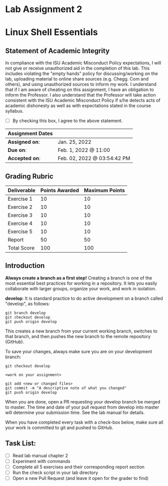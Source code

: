 # Lab Assignment 2
# Linux Shell Essentials

## Statement of Academic Integrity

In compliance with the ISU Academic Misconduct Policy expectations, I will not give or receive unauthorized aid in the completion of this lab.  This includes violating the "empty hands" policy for discussing/working on the lab, uploading material to online share sources (e.g. Chegg. Com and others), and using unauthorized sources to inform my work. I understand that if I am aware of cheating on this assignment, I have an obligation to inform the Professor. I also understand that the Professor will take action consistent with the ISU Academic Misconduct Policy if s/he detects acts of academic dishonesty as well as with expectations stated in the course syllabus.

- [ ] By checking this box, I agree to the above statement.


| Assignment Dates | |
| --- | --- |
|**Assigned on**: | Jan. 25, 2022 |
|**Due on**: | Feb. 1, 2022 @ 11:00 |
|**Accepted on**: | Feb. 02, 2022 @ 03:54:42 PM |


## Grading Rubric

|Deliverable | Points Awarded | Maximum Points |
|---|---|---|
| Exercise 1 | 10 | 10 |
| Exercise 2 | 10 | 10 |
| Exercise 3 | 10 | 10 |
| Exercise 4 | 10 | 10 |
| Exercise 5 | 10 | 10 |
| Report | 50 | 50 |
| Total Score | 100 | 100 |

## Introduction

**Always create a branch as a first step!** Creating a branch is one of the most essential best practices for working in a repository.  It lets you easily collaborate with larger groups, organize your work, and work in isolation.

**develop**: It is standard practice to do active development on a branch called "develop", as follows:

    git branch develop
    git checkout develop
    git push origin develop

This creates a new branch from your current working branch, switches to that branch, and then pushes the new branch to the remote repository (GitHub).

To save your changes, always make sure you are on your development branch:

    git checkout develop

    <work on your assignment>

    git add <new or changed files>
    git commit -m "A descriptive note of what you changed"
    git push origin develop

When you are done, open a PR requesting your develop branch be merged to master.
The time and date of your pull request from develop into master will determine your submission time. See the lab manual for details.

When you have completed every task with a check-box below, make sure all your work is committed to git and pushed to GitHub.

## Task List:
- [ ] Read lab manual chapter 2
- [ ] Experiment with commands
- [ ] Complete all 5 exercises and their corresponding report section
- [ ] Run the check script in your lab directory
- [ ] Open a new Pull Request (and leave it open for the grader to find)
